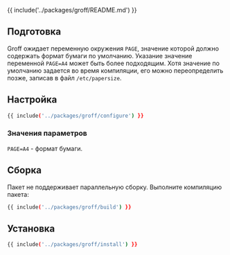 {{ include('../packages/groff/README.md') }}

## Подготовка

Groff ожидает переменную окружения `PAGE`, значение которой должно содержать формат бумаги по умолчанию. Указание значение переменной `PAGE=A4` может быть более подходящим. Хотя значение по умолчанию задается во время компиляции, его можно переопределить позже, записав в файл `/etc/papersize`.

## Настройка

```bash 
{{ include('../packages/groff/configure') }}
```

### Значения параметров

`PAGE=A4` - формат бумаги.

## Сборка

Пакет не поддерживает параллельную сборку. Выполните компиляцию пакета:
```bash 
{{ include('../packages/groff/build') }}
```

## Установка

```bash 
{{ include('../packages/groff/install') }}
```


